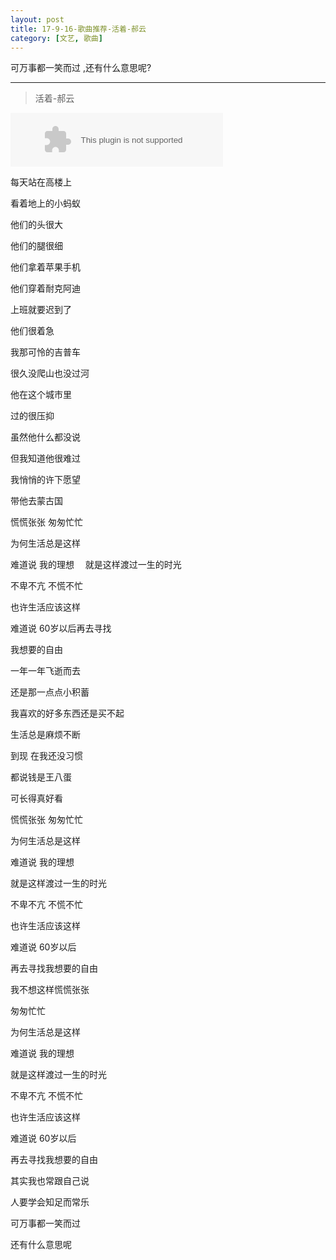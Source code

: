 ```yaml
---
layout: post
title: 17-9-16-歌曲推荐-活着-郝云
category: [文艺, 歌曲]
---
```


可万事都一笑而过 ,还有什么意思呢?

---

> 活着-郝云

<embed src="//music.163.com/style/swf/widget.swf?sid=27646786&type=2&auto=0&width=320&height=66" width="340" height="86"  allowNetworking="all">


每天站在高楼上 

看着地上的小蚂蚁

他们的头很大 

他们的腿很细

他们拿着苹果手机 

他们穿着耐克阿迪

上班就要迟到了 

他们很着急

我那可怜的吉普车 

很久没爬山也没过河

他在这个城市里 

过的很压抑

虽然他什么都没说

但我知道他很难过

我悄悄的许下愿望 

带他去蒙古国

慌慌张张 匆匆忙忙 

为何生活总是这样

难道说 我的理想 　就是这样渡过一生的时光

不卑不亢 不慌不忙 

也许生活应该这样

难道说 60岁以后再去寻找

我想要的自由

一年一年飞逝而去 

还是那一点点小积蓄

我喜欢的好多东西还是买不起

生活总是麻烦不断 

到现 在我还没习惯

都说钱是王八蛋 

可长得真好看

慌慌张张 匆匆忙忙 

为何生活总是这样

难道说 我的理想 

就是这样渡过一生的时光

不卑不亢 不慌不忙 

也许生活应该这样

难道说 60岁以后 

再去寻找我想要的自由

我不想这样慌慌张张 

匆匆忙忙 

为何生活总是这样

难道说 我的理想 

就是这样渡过一生的时光

不卑不亢 不慌不忙 

也许生活应该这样

难道说 60岁以后 

再去寻找我想要的自由

其实我也常跟自己说 

人要学会知足而常乐

可万事都一笑而过 

还有什么意思呢

